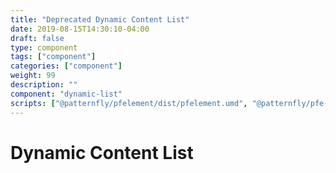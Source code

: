 ```yaml
---
title: "Deprecated Dynamic Content List"
date: 2019-08-15T14:30:10-04:00
draft: false
type: component
tags: ["component"]
categories: ["component"]
weight: 99
description: ""
component: "dynamic-list"
scripts: ["@patternfly/pfelement/dist/pfelement.umd", "@patternfly/pfe-cta/pfe-cta.umd","@patternfly/pfe-band/pfe-band.umd", "@patternfly/pfe-card/pfe-card.umd"]
---
```


# Dynamic Content List
